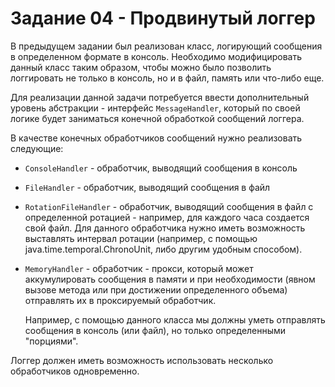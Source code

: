 # Задание 04 - Продвинутый логгер

В предыдущем задании был реализован класс, логирующий сообщения в определенном формате в консоль.
Необходимо модифицировать данный класс таким образом, чтобы можно было позволить логгировать не только в консоль, но и в файл, память или что-либо еще.

Для реализации данной задачи потребуется ввести дополнительный уровень абстракции - интерфейс `MessageHandler`, который по своей логике будет заниматься конечной обработкой сообщений логгера.

В качестве конечных обработчиков сообщений нужно реализовать следующие:
* `ConsoleHandler` - обработчик, выводящий сообщения в консоль
* `FileHandler` - обработчик, выводящий сообщения в файл
* `RotationFileHandler` - обработчик, выводящий сообщения в файл с определенной ротацией - например, для каждого часа создается свой файл. Для данного обработчика нужно иметь возможность выставлять интервал ротации (например, с помощью java.time.temporal.ChronoUnit, либо другим удобным способом).
* `MemoryHandler` - обработчик - прокси, который может аккумулировать сообщения в памяти и при необходимости (явном вызове метода или при достижении определенного объема) отправлять их в проксируемый обработчик.

  Например, с помощью данного класса мы должны уметь отправлять сообщения в консоль (или файл), но только определенными "порциями".

Логгер должен иметь возможность использовать несколько обработчиков одновременно.
